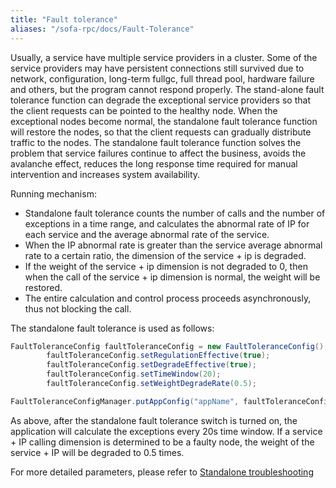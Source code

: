 ```yaml
---
title: "Fault tolerance"
aliases: "/sofa-rpc/docs/Fault-Tolerance"
---
```


Usually, a service have multiple service providers in a cluster. Some of the service providers may have persistent connections still survived due to network, configuration, long-term fullgc, full thread pool, hardware failure and others, but the program cannot respond properly. The stand-alone fault tolerance function can degrade the exceptional service providers so that the client requests can be pointed to the healthy node. When the exceptional nodes become normal, the standalone fault tolerance function will restore the nodes, so that the client requests can gradually distribute traffic to the nodes. The standalone fault tolerance function solves the problem that service failures continue to affect the business, avoids the avalanche effect, reduces the long response time required for manual intervention and increases system availability.

Running mechanism:

* Standalone fault tolerance counts the number of calls and the number of exceptions in a time range, and calculates the abnormal rate of IP for each service and the average abnormal rate of the service.
* When the IP abnormal rate is greater than the service average abnormal rate to a certain ratio, the dimension of the service + ip is degraded.
* If the weight of the service + ip dimension is not degraded to 0, then when the call of the service + ip dimension is normal, the weight will be restored.
* The entire calculation and control process proceeds asynchronously, thus not blocking the call.

The standalone fault tolerance is used as follows:
```java
FaultToleranceConfig faultToleranceConfig = new FaultToleranceConfig();
        faultToleranceConfig.setRegulationEffective(true);
        faultToleranceConfig.setDegradeEffective(true);
        faultToleranceConfig.setTimeWindow(20);
        faultToleranceConfig.setWeightDegradeRate(0.5);

FaultToleranceConfigManager.putAppConfig("appName", faultToleranceConfig);
```
As above, after the standalone fault tolerance switch is turned on, the application will calculate the exceptions every 20s time window. If a service + IP calling dimension is determined to be a faulty node, the weight of the service + IP will be degraded to 0.5 times.

For more detailed parameters, please refer to [Standalone troubleshooting](../configuration-fault-tolerance)